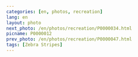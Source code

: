 ```yaml
---
categories: [en, photos, recreation]
lang: en
layout: photo
next_photo: /en/photos/recreation/P0000034.html
picname: P0000012
prev_photo: /en/photos/recreation/P0000047.html
tags: [Zebra Stripes]
---
```

